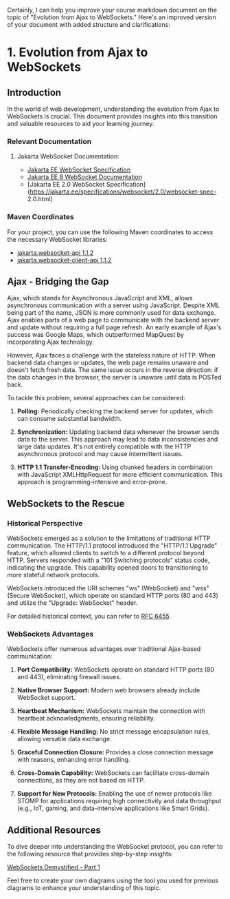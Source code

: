 Certainly, I can help you improve your course markdown document on the topic of "Evolution from Ajax to WebSockets." Here's an improved version of your document with added structure and clarifications:

# 1. Evolution from Ajax to WebSockets

## Introduction

In the world of web development, understanding the evolution from Ajax to WebSockets is crucial. This document provides insights into this transition and valuable resources to aid your learning journey.

### Relevant Documentation

1. Jakarta WebSocket Documentation:


   - [Jakarta EE WebSocket Specification](https://jakarta.ee/specifications/websocket/)
   - [Jakarta EE 8 WebSocket Documentation](https://jakarta.ee/specifications/websocket/1.1/)
   - [Jakarta EE 2.0 WebSocket Specification](https://jakarta.ee/specifications/websocket/2.0/websocket-spec-
   	2.0.html)

### Maven Coordinates

For your project, you can use the following Maven coordinates to access the necessary WebSocket libraries:

- [jakarta.websocket-api 1.1.2](https://search.maven.org/artifact/jakarta.websocket/jakarta.websocket-api/1.1.2/jar)
- [jakarta.websocket-client-api 1.1.2](https://search.maven.org/artifact/jakarta.websocket/jakarta.websocket-client-api/1.1.2/jar)

## Ajax - Bridging the Gap

Ajax, which stands for Asynchronous JavaScript and XML, allows asynchronous communication with a server using JavaScript. Despite XML being part of the name, JSON is more commonly used for data exchange. Ajax enables parts of a web page to communicate with the backend server and update without requiring a full page refresh. An early example of Ajax's success was Google Maps, which outperformed MapQuest by incorporating Ajax technology.

However, Ajax faces a challenge with the stateless nature of HTTP. When backend data changes or updates, the web page remains unaware and doesn't fetch fresh data. The same issue occurs in the reverse direction: if the data changes in the browser, the server is unaware until data is POSTed back.

To tackle this problem, several approaches can be considered:

1. **Polling:** Periodically checking the backend server for updates, which can consume substantial bandwidth.

2. **Synchronization:** Updating backend data whenever the browser sends data to the server. This approach may lead to data inconsistencies and large data updates. It's not entirely compatible with the HTTP asynchronous protocol and may cause intermittent issues.

3. **HTTP 1.1 Transfer-Encoding:** Using chunked headers in combination with JavaScript XMLHttpRequest for more efficient communication. This approach is programming-intensive and error-prone.

## WebSockets to the Rescue

### Historical Perspective

WebSockets emerged as a solution to the limitations of traditional HTTP communication. The HTTP/1.1 protocol introduced the "HTTP/1.1 Upgrade" feature, which allowed clients to switch to a different protocol beyond HTTP. Servers responded with a "101 Switching protocols" status code, indicating the upgrade. This capability opened doors to transitioning to more stateful network protocols.

WebSockets introduced the URI schemes "ws" (WebSocket) and "wss" (Secure WebSocket), which operate on standard HTTP ports (80 and 443) and utilize the "Upgrade: WebSocket" header.

For detailed historical context, you can refer to [RFC 6455](https://www.rfc-editor.org/rfc/rfc6455).

### WebSockets Advantages

WebSockets offer numerous advantages over traditional Ajax-based communication:

1. **Port Compatibility:** WebSockets operate on standard HTTP ports (80 and 443), eliminating firewall issues.

2. **Native Browser Support:** Modern web browsers already include WebSocket support.

3. **Heartbeat Mechanism:** WebSockets maintain the connection with heartbeat acknowledgments, ensuring reliability.

4. **Flexible Message Handling:** No strict message encapsulation rules, allowing versatile data exchange.

5. **Graceful Connection Closure:** Provides a close connection message with reasons, enhancing error handling.

6. **Cross-Domain Capability:** WebSockets can facilitate cross-domain connections, as they are not based on HTTP.

7. **Support for New Protocols:** Enabling the use of newer protocols like STOMP for applications requiring high connectivity and data throughput (e.g., IoT, gaming, and data-intensive applications like Smart Grids).

## Additional Resources

To dive deeper into understanding the WebSocket protocol, you can refer to the following resource that provides step-by-step insights:

[WebSockets Demystified - Part 1](https://levelup.gitconnected.com/websockets-demystified-part-1-understanding-the-protocol-fccca2ca75eb)

Feel free to create your own diagrams using the tool you used for previous diagrams to enhance your understanding of this topic.
